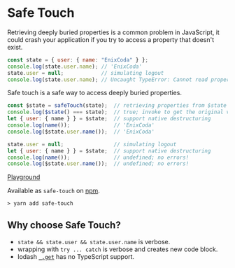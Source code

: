 # Safe Touch

Retrieving deeply buried properties is a common problem in JavaScript, it could crash your application if you try to access a property that doesn't exist.

```js
const state = { user: { name: "EnixCoda" } };
console.log(state.user.name); // 'EnixCoda'
state.user = null;            // simulating logout
console.log(state.user.name); // Uncaught TypeError: Cannot read property 'name' of null
```

Safe touch is a safe way to access deeply buried properties.

```js
const $state = safeTouch(state);  // retrieving properties from $state is always safe
console.log($state() === state);  // true; invoke to get the original value
let { user: { name } } = $state;  // support native destructuring
console.log(name());              // 'EnixCoda'
console.log($state.user.name());  // 'EnixCoda'

state.user = null;                // simulating logout
let { user: { name } } = $state;  // support native destructuring
console.log(name());              // undefined; no errors!
console.log($state.user.name());  // undefined; no errors!
```

[Playground](https://codesandbox.io/s/safe-touch-playground-o96vi)

Available as `safe-touch` on [npm](https://www.npmjs.com/package/safe-touch).

```shell
> yarn add safe-touch
```

## Why choose Safe Touch?
- `state && state.user && state.user.name` is verbose.
- wrapping with `try ... catch` is verbose and creates new code block.
- lodash [`_.get`](https://lodash.com/docs/#get) has no TypeScript support.
